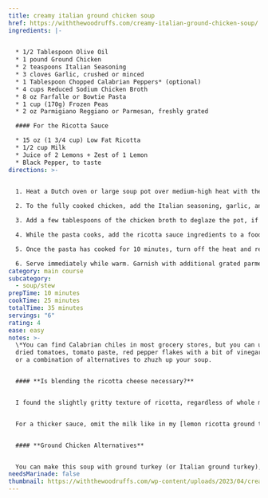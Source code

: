 ```yaml
---
title: creamy italian ground chicken soup
href: https://withthewoodruffs.com/creamy-italian-ground-chicken-soup/
ingredients: |-
  

  * 1/2 Tablespoon Olive Oil
  * 1 pound Ground Chicken
  * 2 teaspoons Italian Seasoning
  * 3 cloves Garlic, crushed or minced
  * 1 Tablespoon Chopped Calabrian Peppers* (optional)
  * 4 cups Reduced Sodium Chicken Broth
  * 8 oz Farfalle or Bowtie Pasta
  * 1 cup (170g) Frozen Peas
  * 2 oz Parmigiano Reggiano or Parmesan, freshly grated

  #### For the Ricotta Sauce

  * 15 oz (1 3/4 cup) Low Fat Ricotta
  * 1/2 cup Milk
  * Juice of 2 Lemons + Zest of 1 Lemon
  * Black Pepper, to taste
directions: >-
  

  1. Heat a Dutch oven or large soup pot over medium-high heat with the olive oil. Once hot, add the ground chicken and leave untouched for 3-4 minutes to brown one side before breaking apart and fully cooking.

  2. To the fully cooked chicken, add the Italian seasoning, garlic, and Calabrian chiles. Stir everything together and cook for 30-60 seconds until the garlic is fragrant.

  3. Add a few tablespoons of the chicken broth to deglaze the pot, if necessary, before adding the pasta and remaining broth. Cover and cook for 10 minutes, stirring every 3-4 minutes.

  4. While the pasta cooks, add the ricotta sauce ingredients to a food processor or large cup to blend with an immersion blender. Blend together until smooth and set aside.

  5. Once the pasta has cooked for 10 minutes, turn off the heat and remove the cover from the pot. Add the frozen peas and stir into the soup, bringing the peas up to temperature and slightly cooling the soup. Once the peas are incorporated, add the ricotta sauce and stir everything together. Finally, stir in the grated cheese.

  6. Serve immediately while warm. Garnish with additional grated parmesan, Calabrian chiles, black pepper, fresh basil, and a squeeze of lemon juice, if desired. (If you're not serving right away, place the soup over a low heat to keep warm.)
category: main course
subcategory:
  - soup/stew
prepTime: 10 minutes
cookTime: 25 minutes
totalTime: 35 minutes
servings: "6"
rating: 4
ease: easy
notes: >-
  \*You can find Calabrian chiles in most grocery stores, but you can use sun
  dried tomatoes, tomato paste, red pepper flakes with a bit of vinegar and oil,
  or a combination of alternatives to zhuzh up your soup.


  #### **Is blending the ricotta cheese necessary?**


  I found the slightly gritty texture of ricotta, regardless of whole milk or low fat, was too noticeable in the soup without blending. It's not all that noticeable when eating, but the blended sauce is far more visually appealing.


  For a thicker sauce, omit the milk like in my [lemon ricotta ground turkey pasta](https://masonfit.com/lemon-ricotta-ground-turkey-pasta-with-broccoli/).


  #### **Ground Chicken Alternatives**


  You can make this soup with ground turkey (or Italian ground turkey), Italian ground turkey sausage, classic Italian pork sausage, or your choice of ground protein.
needsMarinade: false
thumbnail: https://withthewoodruffs.com/wp-content/uploads/2023/04/creamy-Italian-ground-chicken-soup.jpg
---
```


